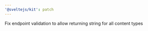```yaml
---
'@sveltejs/kit': patch
---
```


Fix endpoint validation to allow returning string for all content types
